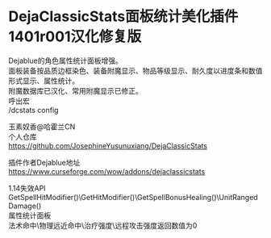 # DejaClassicStats面板统计美化插件1401r001汉化修复版
  Dejablue的角色属性统计面板增强。  
  面板装备按品质边框染色、装备附魔显示、物品等级显示、耐久度以进度条和数值形式显示、属性统计。  
  附魔数据库已汉化、常用附魔显示已修正。  
  呼出宏  
  /dcstats config  
    
  玉素奴香@哈霍兰CN  
  个人仓库  
  https://github.com/JosephineYusunuxiang/DejaClassicStats 
  
  插件作者Dejablue地址  
  https://www.curseforge.com/wow/addons/dejaclassicstats  
  
  1.14失效API  
  GetSpellHitModifier()\GetHitModifier()\GetSpellBonusHealing()\UnitRangedDamage()  
  属性统计面板  
  法术命中\物理远近命中\治疗强度\远程攻击强度返回数值为0
  
  
